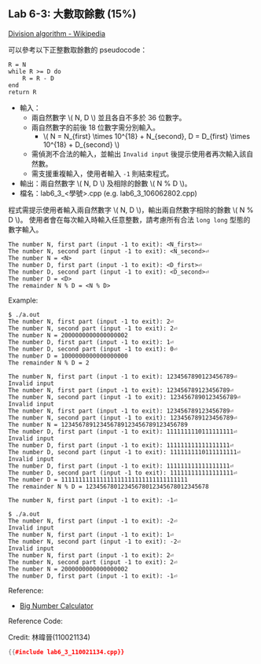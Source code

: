 ## Lab 6-3: 大數取餘數 (15%)

[Division algorithm - Wikipedia](https://en.wikipedia.org/wiki/Division_algorithm)

可以參考以下正整數取餘數的 pseudocode：

```
R = N
while R >= D do
    R = R - D
end
return R
```

* 輸入：
  * 兩自然數字 \\( N, D \\) 並且各自不多於 36 位數字。
  * 兩自然數字的前後 18 位數字需分別輸入。
    * \\( N = N_{first} \times 10^{18} + N_{second}, D = D_{first} \times 10^{18} + D_{second} \\)
  * 需偵測不合法的輸入，並輸出 `Invalid input` 後提示使用者再次輸入該自然數。
  * 需支援重複輸入，使用者輸入 `-1` 則結束程式。
* 輸出：兩自然數字 \\( N, D \\) 及相除的餘數 \\( N % D \\)。
* 檔名：lab6_3_<學號>.cpp (e.g. lab6_3_106062802.cpp)

程式需提示使用者輸入兩自然數字 \\( N, D \\)，輸出兩自然數字相除的餘數 \\( N % D \\)。
使用者會在每次輸入時輸入任意整數，請考慮所有合法 `long long` 型態的數字輸入。

```text
The number N, first part (input -1 to exit): <N_first>⏎
The number N, second part (input -1 to exit): <N_second>⏎
The number N = <N>
The number D, first part (input -1 to exit): <D_first>⏎
The number D, second part (input -1 to exit): <D_second>⏎
The number D = <D>
The remainder N % D = <N % D>
```

Example:

```console
$ ./a.out
The number N, first part (input -1 to exit): 2⏎
The number N, second part (input -1 to exit): 2⏎
The number N = 2000000000000000002
The number D, first part (input -1 to exit): 1⏎
The number D, second part (input -1 to exit): 0⏎
The number D = 1000000000000000000
The remainder N % D = 2

The number N, first part (input -1 to exit): 1234567890123456789⏎
Invalid input
The number N, first part (input -1 to exit): 123456789123456789⏎
The number N, second part (input -1 to exit): 1234567890123456789⏎
Invalid input
The number N, first part (input -1 to exit): 123456789123456789⏎
The number N, second part (input -1 to exit): 123456789123456789⏎
The number N = 123456789123456789123456789123456789
The number D, first part (input -1 to exit): 1111111110111111111⏎
Invalid input
The number D, first part (input -1 to exit): 111111111111111111⏎
The number D, second part (input -1 to exit): 1111111110111111111⏎
Invalid input
The number D, first part (input -1 to exit): 111111111111111111⏎
The number D, second part (input -1 to exit): 111111111111111111⏎
The number D = 111111111111111111111111111111111111
The remainder N % D = 12345678012345678012345678012345678

The number N, first part (input -1 to exit): -1⏎

$ ./a.out
The number N, first part (input -1 to exit): -2⏎
Invalid input
The number N, first part (input -1 to exit): 1⏎
The number N, second part (input -1 to exit): -2⏎
Invalid input
The number N, first part (input -1 to exit): 2⏎
The number N, second part (input -1 to exit): 2⏎
The number N = 2000000000000000002
The number D, first part (input -1 to exit): -1⏎
```

Reference:
* [Big Number Calculator](https://www.calculator.net/big-number-calculator.html)

Reference Code:

Credit: 林暐晉(110021134)

``` c++
{{#include lab6_3_110021134.cpp}}
```
